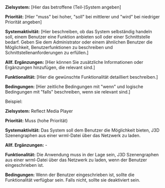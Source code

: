 **Zielsystem:** [Hier das betroffene (Teil-)System angeben]

**Priorität:** [Hier "muss" bei hoher, "soll" bei mittlerer und "wird" bei niedriger Priorität angeben]

**Systemaktivität:** [Hier beschreiben, ob das System selbständig handeln soll, einem Benutzer eine Funktion anbieten soll oder einer Schnittstelle bedarf. Geben Sie dem Administrator oder einem ähnlichen Benutzer die Möglichkeit, Benutzerfunktionen zu beschreiben und Schnittstellenanforderungen zu erfüllen.]

**Allf. Ergänzungen:** [Hier können Sie zusätzliche Informationen oder Ergänzungen hinzufügen, die relevant sind.]

**Funktionalität:** [Hier die gewünschte Funktionalität detailliert beschreiben.]

**Bedingungen:** [Hier zeitliche Bedingungen mit "wenn" und logische Bedingungen mit "falls" beschreiben, wenn sie relevant sind.]

Beispiel:

**Zielsystem:** Reflect Media Player

**Priorität:** Muss (hohe Priorität)

**Systemaktivität:** Das System soll dem Benutzer die Möglichkeit bieten, J3D Szenengraphen aus einer wrml-Datei über das Netzwerk zu laden.

**Allf. Ergänzungen:** -

**Funktionalität:** Die Anwendung muss in der Lage sein, J3D Szenengraphen aus einer wrml-Datei über das Netzwerk zu laden, wenn der Benutzer eingeschrieben ist.

**Bedingungen:** Wenn der Benutzer eingeschrieben ist, sollte die Funktionalität verfügbar sein. Falls nicht, sollte sie deaktiviert sein.
